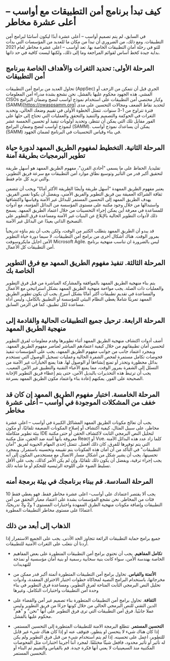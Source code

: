 # كيف تبدأ برنامج أمن التطبيقات مع أواسب – أعلى عشرة مخاطر   

في السابق، لم يتم تصميم أواسب – أعلى عشرة أبدًا ليكون أساسًا لبرامج أمن التطبيقات. ومع ذلك، من الضروري أن تبدأ من مكان ما للعديد من المؤسسات التي بدأت للتو في رحلة أمان التطبيقات الخاصة بها. تعد أواسب – اعلى عشرة مخاطر لعام 2021 بداية جيدة كخط أساس لقوائم المراجعة وما إلى ذلك، ولكنها ليست كافية في حد ذاتها.

## المرحلة الأولى: تحديد الثغرات والأهداف الخاصة ببرنامج أمن التطبيقات

تحاول العديد من برامج أمن التطبيقات (AppSec) الجري قبل أن تتمكن من الزحف أو المشي. هذه الجهود محكوم عليها بالفشل. نحن نشجع بشدة مدراء أمن المعلومات CISOs وكبار مختصي أمن التطبيقات على استخدام نموذج أواسب لنضج وضمان البرامج (SAMM)\[<https://owaspsamm.org>\]  لتحديد نقاط الضعف ومجالات التحسين على مدى فترة تتراوح من 1-3 سنوات. تتمثل الخطوة الأولى في تقييم وضعك الحالي، وتحديد الثغرات في الحوكمة والتصميم والتنفيذ والتحقق والعمليات التي تحتاج إلى حلها على الفور مقابل تلك التي يمكن أن تنتظر، وتحديد أولويات تنفيذ أو تحسين الخمسة عشر لنموذج أواسب لنضج وضمان البرامج (SAMM). يمكن أن يساعدك نموذج أواسب (SAMM) في بناء وقياس التحسينات في البرنامج لضمان الجهود.

## المرحلة الثانية. التخطيط لمفهوم الطريق الممهد لدورة حياة تطوير البرمجيات بطريقة آمنة

تقليديا، الحفاظ على ما يسمى "أحادي القرن"، مفهوم الطريق الممهد هو أسهل طريقة لتحقيق أكبر قدر من التأثير وتوسيع نطاق موارد أمن التطبيقات مع سرعة فريق التطوير، والتي تزيد كل عام فقط.

يعتبر مفهوم الطريق الممهدة “أسهل طريقة وأيضًا الطريقة الأكثر أمانًا" ويجب أن تتضمن ثقافة الشراكة العميقة بين فريق التطوير والفريق الأمني، ويفضل أن يكونا نفس الفريق. يهدف الطريق الممهد إلى التحسين المستمر للبدائل غير الآمنة وقياسها واكتشافها واستبدالها من خلال وجود مكتبة على مستوى المؤسسة من البدائل المؤمنة، مع أدوات للمساعدة في معرفة أين يمكن إجراء التحسينات من خلال اعتماد الطريق الممهد. يسمح ذلك لأدوات التطوير الحالية بالإبلاغ عن البنيات غير الآمنة ومساعدة فرق التطوير على التصحيح الذاتي بعيدًا عن البدائل غير الآمنة.

قد يبدو أن الطريق الممهد يتطلب الكثير من الوقت، ولكن يجب أن يتم بناؤه تدريجياً بمرور الوقت. هناك أشكال أخرى من برامج أمن التطبيقات، لا سيما دورة حياة التطوير الآمن اجايل مايكروسوفت Microsoft Agile. ليس بالضرورة ان تناسب منهجية برنامج أمن التطبيقات كل الأعمال.

##  المرحلة الثالثة. تنفيذ مفهوم الطريق الممهد مع فرق التطوير الخاصة بك

يتم بناء منهجية الطريق الممهد بالموافقة والمشاركة المباشرة من قبل فرق التطوير والعمليات ذات الصلة. يجب مواءمة منهجية الطريق الممهد بشكل استراتيجي مع الأعمال والمساعدة في تقديم تطبيقات أكثر أمانًا بشكل أسرع. يجب أن يكون تطوير الطريق الممهد تمرينًا شاملاً يغطي النظام البيئي للمؤسسة أو التطبيق بالكامل، وليس أداة مساعدة لكل تطبيق، كما في الزمن السابق.


## المرحلة الرابعة. ترحيل جميع التطبيقات الحالية والقادمة إلى منهجية الطريق الممهد

أضف أدوات اكتشاف منهجية الطريق الممهد أثناء تطويرها وقدم معلومات لفرق التطوير لتحسين أمان تطبيقاتهم من خلال كيفية اعتمادهم المباشر لعناصر مفهوم الطريق الممهد. وبمجرد اعتماد جانب من جوانب مفهوم الطريق الممهد، يجب على المؤسسات تنفيذ فحوصات تكامل مستمرة لفحص الشفرة الحالية وعمليات تسجيل الوصول التي تستخدم بدائل محظورة وتحذر أو تمنع إنشاءها أو الوصول لها. هذا يمنع الخيارات غير الآمنة من التسلل إلى الشفرة بمرور الوقت، مما يمنع الأعباء التقنية والتطبيق غير الآمن المعيب. يجب أن ترتبط هذه التحذيرات بالبديل الآمن، حتى يتم إعطاء فريق التطوير الإجابة الصحيحة على الفور. يمكنهم إعادة بناء واعتماد مكون الطريق الممهد بسرعة.

## المرحلة الخامسة. اختبار مفهوم الطريق الممهد إن كان قد خفف من المشكلات الموجودة في أواسب – أعلى عشرة مخاطر

يجب أن تعالج مكونات الطريق الممهد المشاكل الكبيرة في أواسب – اعلى عشرة مخاطر، على سبيل المثال، كيفية اكتشاف أو إصلاح المكونات الضعيفة تلقائيًا، أو مكون بيئة تطوير متكاملة IDE لتحليل النص البرمجي الثابت لاكتشاف الحقن أو حتى مكتبة معروفة بأنها آمنة ضد الحقن، مثل مكتبة React أو Vue. كلما زاد عدد هذه البدائل الآمنة التي يتم توفيرها للفرق، كان ذلك أفضل. تتمثل إحدى المهام الحيوية لفريق "أمان التطبيقات" في التأكد من أن أمان هذه المكونات يتم تقييمه وتحسينه باستمرار. وبمجرد تحسينها، يجب أن يشير شكل من أشكال مسار الاتصال مع مستخدمي المكون إلى أنه يجب إجراء ترقية، ويفضل أن يكون ذلك تلقائيًا، وإن لم يكن الأمر كذلك، يجب على الأقل تسليط الضوء على اللوحة الرئيسية للتحكم أو ما شابه ذلك.

## المرحلة السادسة. قم ببناء برنامجك في بيئة برمجة أمنه

يجب ألا يقتصر اعتمادك على أواسب- اعلى عشرة مخاطر فقط. فهو يغطي فقط 10 فئات من المخاطر. نحن نشجع المؤسسات بشدة على اعتماد معيار التحقق من أمن التطبيقات وإضافة مكونات منهجية الطرق الممهدة واختبارات المستوى 1 و2 و3 تدريجيًا، اعتمادًا على مستوى مخاطر التطبيقات المطورة.

##  الذهاب إلى أبعد من ذلك

جميع برامج حماية التطبيقات الرائعة تتجاوز الحد الأدنى. يجب على الجميع الاستمرار إذا أردنا أن نتغلب على الثغرات الأمنية للتطبيقات.


-   **تكامل المفاهيم**. يجب أن تحتوي برامج أمن التطبيقات المتطورة على بعض المفاهيم الخاصة بهندسة الأمن، سواء كانت بنية سحابية رسمية أو بنية أمان مؤسسية أو نمذجة للتهديدات

-   **الأتمتة والقياس**. تحاول برامج أمن التطبيقات المتطورة أتمتة أكبر قدر ممكن من مخرجاتها، باستخدام البرامج النصية لمحاكاة خطوات اختبار الاختراق المعقدة، وأدوات تحليل النص البرمجي الثابت المتاحة لفرق التطوير، ومساعدة فرق التطوير في بناء وحدة أمن التطبيقات واختبارات التكامل، وغيرها

-   **الثقافة**.  تحاول برامج أمن التطبيقات المتطورة بناء تصميم غير آمن والقضاء على الدين التقني للنص البرمجي الحالي من خلال كونها جزءًا من فريق التطوير وليس عملا جانبًيا. فرق أمن التطبيقات التي ترى فرق التطوير على أنها "نحن" و "هم" محكوم عليها بالفشل.

-   **التحسين المستمر**. تتطلع البرمجة الامنة للتطبيقات المتطورة إلى التحسين المستمر. إذا كان هناك شيء لا يتحسن او يتطور، فتوقف عنه او إذا كان هناك شيء غير قابل للتطوير، اعمل على تحسينه. إذا لم يتم استخدام شيء من قبل فرق التطوير ولم يكن له تأثير أو تأثير محدود، فافعل شيئًا مختلفًا. لمجرد أننا أجرينا اختبارات مثل الفحوصات المكتبية منذ السبعينيات لا يعني أنها فكرة جيدة. قم بالقياس والتقييم ثم البناء أو التحسين المستمر.